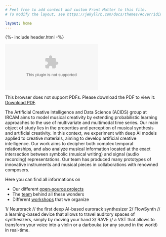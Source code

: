 ```yaml
---
# Feel free to add content and custom Front Matter to this file.
# To modify the layout, see https://jekyllrb.com/docs/themes/#overriding-theme-defaults

layout: home
---
```


{%- include header.html -%}

<object data="images/acids.eps" type="application/pdf" width="700px" height="700px">
    <embed src="images/acids.eps">
        <p>This browser does not support PDFs. Please download the PDF to view it: <a href="http://www.africau.edu/images/default/sample.pdf">Download PDF</a>.</p>
    </embed>
</object>

The Artificial Creative Intelligence and Data Science (ACIDS) group at IRCAM aims to model musical creativity by extending probabilistic learning approaches to the use of multivariate and multimodal time series. Our main object of study lies in the properties and perception of musical synthesis and artificial creativity. In this context, we experiment with deep AI models applied to creative materials, aiming to develop artificial creative intelligence. Our work aims to decipher both complex temporal relationships, and also analyze musical information located at the exact intersection between symbolic (musical writing) and signal (audio recording) representations. Our team has produced many prototypes of innovative instruments and musical pieces in collaborations with renowned composers. 

Here you can find all informations on 
- Our different [open-source projects](projects)
- The [team](team) behind all these wonders
- Different [workshops](workshops) that we organize

1/ Neurorack // the first deep AI-based eurorack synthesizer
2/ FlowSynth // a learning-based device that allows to travel auditory spaces of synthesizers, simply by moving your hand
3/ RAVE // a VST that allows to transform your voice into a violin or a darbouka (or any sound in the world) in real-time.
